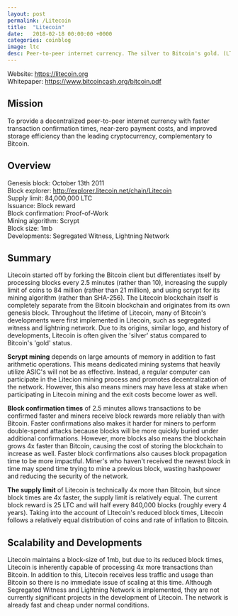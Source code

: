 ```yaml
---
layout: post
permalink: /Litecoin
title:  "Litecoin"
date:   2018-02-18 00:00:00 +0000
categories: coinblog
image: ltc
desc: Peer-to-peer internet currency. The silver to Bitcoin's gold. (LTC).
---
```

Website: <a href="https://litecoin.org">https://litecoin.org</a><br>
Whitepaper: <a href="https://www.bitcoincash.org/bitcoin.pdf">https://www.bitcoincash.org/bitcoin.pdf</a>

<h2>Mission</h2>
To provide a decentralized peer-to-peer internet currency with faster transaction confirmation times, near-zero payment costs, and improved storage efficiency than the leading cryptocurrency, complementary to Bitcoin.

<h2>Overview</h2>
Genesis block: October 13th 2011<br>
Block explorer: <a href="http://explorer.litecoin.net/chain/Litecoin">http://explorer.litecoin.net/chain/Litecoin</a><br>
Supply limit: 84,000,000 LTC<br>
Issuance: Block reward<br>
Block confirmation: Proof-of-Work<br>
Mining algorithm: Scrypt<br>
Block size: 1mb<br>
Developments: Segregated Witness, Lightning Network

<h2>Summary</h2>

Litecoin started off by forking the Bitcoin client but differentiates itself by processing blocks every 2.5 minutes (rather than 10), increasing the supply limit of coins to 84 million (rather than 21 million), and using scrypt for its mining algorithm (rather than SHA-256). The Litecoin blockchain itself is completely separate from the Bitcoin blockchain and originates from its own genesis block. Throughout the lifetime of Litecoin, many of Bitcoin's developments were first implemented in Litecoin, such as segregated witness and lightning network. Due to its origins, similar logo, and history of developments, Litecoin is often given the 'silver' status compared to Bitcoin's 'gold' status.

<b>Scrypt mining</b> depends on large amounts of memory in addition to fast arithmetic operations. This means dedicated mining systems that heavily utilize ASIC's will not be as effective. Instead, a regular computer can participate in the Litecion mining process and promotes decentralization of the network. However, this also means miners may have less at stake when participating in Litecoin mining and the exit costs become lower as well.

<b>Block confirmation times</b> of 2.5 minutes allows transactions to be confirmed faster and miners receive block rewards more reliably than with Bitcoin. Faster confirmations also makes it harder for miners to perform double-spend attacks because blocks will be more quickly buried under additional confirmations. However, more blocks also means the blockchain grows 4x faster than Bitcoin, causing the cost of storing the blockchain to increase as well. Faster block confirmations also causes block propagation time to be more impactful. Miner's who haven't received the newest block in time may spend time trying to mine a previous block, wasting hashpower and reducing the security of the network.

<b>The supply limit</b> of Litecoin is technically 4x more than Bitcoin, but since block times are 4x faster, the supply limit is relatively equal. The current block reward is 25 LTC and will half every 840,000 blocks (roughly every 4 years). Taking into the account of LItecoin's reduced block times, Litecoin follows a relatively equal distribution of coins and rate of inflation to Bitcoin.

<h2>Scalability and Developments</h2>

Litecoin maintains a block-size of 1mb, but due to its reduced block times, Litecoin is inherently capable of processing 4x more transactions than Bitcoin. In addition to this, Litecoin receives less traffic and usage than Bitcoin so there is no immediate issue of scaling at this time. Although Segregated Witness and Lightning Network is implemented, they are not currently significant projects in the development of Litecoin. The network is already fast and cheap under normal conditions.